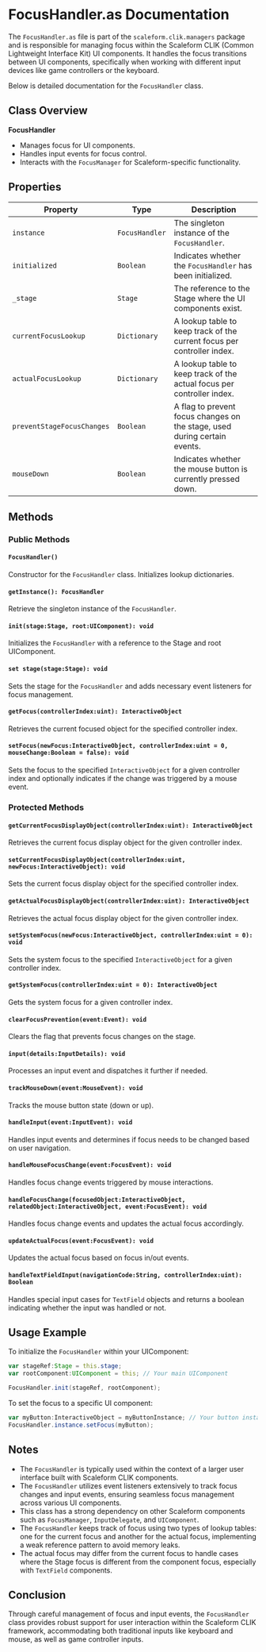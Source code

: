 # FocusHandler.as Documentation

The `FocusHandler.as` file is part of the `scaleform.clik.managers` package and is responsible for managing focus within the Scaleform CLIK (Common Lightweight Interface Kit) UI components.
It handles the focus transitions between UI components, specifically when working with different input devices like game controllers or the keyboard.

Below is detailed documentation for the `FocusHandler` class.

## Class Overview

**FocusHandler**

- Manages focus for UI components.
- Handles input events for focus control.
- Interacts with the `FocusManager` for Scaleform-specific functionality.

## Properties

| Property | Type | Description |
| ---------| ---- | ----------- |
| `instance` | `FocusHandler` | The singleton instance of the `FocusHandler`. |
| `initialized` | `Boolean` | Indicates whether the `FocusHandler` has been initialized. |
| `_stage` | `Stage` | The reference to the Stage where the UI components exist. |
| `currentFocusLookup` | `Dictionary` | A lookup table to keep track of the current focus per controller index. |
| `actualFocusLookup` | `Dictionary` | A lookup table to keep track of the actual focus per controller index. |
| `preventStageFocusChanges` | `Boolean` | A flag to prevent focus changes on the stage, used during certain events. |
| `mouseDown` | `Boolean` | Indicates whether the mouse button is currently pressed down. |

## Methods

### Public Methods

#### `FocusHandler()`
Constructor for the `FocusHandler` class. Initializes lookup dictionaries.

#### `getInstance(): FocusHandler`
Retrieve the singleton instance of the `FocusHandler`.

#### `init(stage:Stage, root:UIComponent): void`
Initializes the `FocusHandler` with a reference to the Stage and root UIComponent.

#### `set stage(stage:Stage): void`
Sets the stage for the `FocusHandler` and adds necessary event listeners for focus management.

#### `getFocus(controllerIndex:uint): InteractiveObject`
Retrieves the current focused object for the specified controller index.

#### `setFocus(newFocus:InteractiveObject, controllerIndex:uint = 0, mouseChange:Boolean = false): void`
Sets the focus to the specified `InteractiveObject` for a given controller index and optionally indicates if the change was triggered by a mouse event.

### Protected Methods

#### `getCurrentFocusDisplayObject(controllerIndex:uint): InteractiveObject`
Retrieves the current focus display object for the given controller index.

#### `setCurrentFocusDisplayObject(controllerIndex:uint, newFocus:InteractiveObject): void`
Sets the current focus display object for the specified controller index.

#### `getActualFocusDisplayObject(controllerIndex:uint): InteractiveObject`
Retrieves the actual focus display object for the given controller index.

#### `setSystemFocus(newFocus:InteractiveObject, controllerIndex:uint = 0): void`
Sets the system focus to the specified `InteractiveObject` for a given controller index.

#### `getSystemFocus(controllerIndex:uint = 0): InteractiveObject`
Gets the system focus for a given controller index.

#### `clearFocusPrevention(event:Event): void`
Clears the flag that prevents focus changes on the stage.

#### `input(details:InputDetails): void`
Processes an input event and dispatches it further if needed.

#### `trackMouseDown(event:MouseEvent): void`
Tracks the mouse button state (down or up).

#### `handleInput(event:InputEvent): void`
Handles input events and determines if focus needs to be changed based on user navigation.

#### `handleMouseFocusChange(event:FocusEvent): void`
Handles focus change events triggered by mouse interactions.

#### `handleFocusChange(focusedObject:InteractiveObject, relatedObject:InteractiveObject, event:FocusEvent): void`
Handles focus change events and updates the actual focus accordingly.

#### `updateActualFocus(event:FocusEvent): void`
Updates the actual focus based on focus in/out events.

#### `handleTextFieldInput(navigationCode:String, controllerIndex:uint): Boolean`
Handles special input cases for `TextField` objects and returns a boolean indicating whether the input was handled or not.

## Usage Example

To initialize the `FocusHandler` within your UIComponent:

```actionscript
var stageRef:Stage = this.stage;
var rootComponent:UIComponent = this; // Your main UIComponent

FocusHandler.init(stageRef, rootComponent);
```

To set the focus to a specific UI component:

```actionscript
var myButton:InteractiveObject = myButtonInstance; // Your button instance
FocusHandler.instance.setFocus(myButton);
```

## Notes

- The `FocusHandler` is typically used within the context of a larger user interface built with Scaleform CLIK components.
- The `FocusHandler` utilizes event listeners extensively to track focus changes and input events, ensuring seamless focus management across various UI components.
- This class has a strong dependency on other Scaleform components such as `FocusManager`, `InputDelegate`, and `UIComponent`.
- The `FocusHandler` keeps track of focus using two types of lookup tables: one for the current focus and another for the actual focus, implementing a weak reference pattern to avoid memory leaks.
- The actual focus may differ from the current focus to handle cases where the Stage focus is different from the component focus, especially with `TextField` components.

## Conclusion

Through careful management of focus and input events, the `FocusHandler` class provides robust support for user interaction within the Scaleform CLIK framework, accommodating both traditional inputs like keyboard and mouse, as well as game controller inputs.
